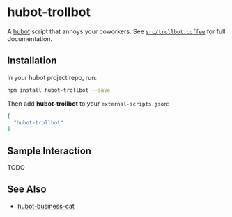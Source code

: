 # hubot-trollbot

A [hubot](https://hubot.github.com/) script that annoys your coworkers. See [`src/trollbot.coffee`](src/trollbot.coffee) for full documentation.

## Installation

In your hubot project repo, run:

```bash
npm install hubot-trollbot --save
```

Then add **hubot-trollbot** to your `external-scripts.json`:

```json
[
  "hubot-trollbot"
]
```

## Sample Interaction

TODO

## See Also

* [hubot-business-cat](https://github.com/hubot-scripts/hubot-business-cat)
